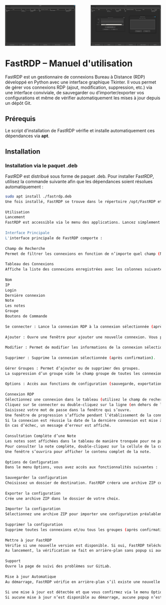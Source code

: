 <div style="display: flex; justify-content: space-between;">
  <img src="src/presentation1.png" alt="Texte alternatif" width="45%" height="45%">
  <img src="src/Presentation2.png" alt="Texte alternatif" width="45%" height="45%">
  </div>


# FastRDP – Manuel d'utilisation

FastRDP est un gestionnaire de connexions Bureau à Distance (RDP) développé en Python avec une interface graphique Tkinter. Il vous permet de gérer vos connexions RDP (ajout, modification, suppression, etc.) via une interface conviviale, de sauvegarder ou d’importer/exporter vos configurations et même de vérifier automatiquement les mises à jour depuis un dépôt Git.

## Prérequis

Le script d’installation de FastRDP vérifie et installe automatiquement ces dépendances via **apt**.

## Installation

### Installation via le paquet .deb

FastRDP est distribué sous forme de paquet .deb. Pour installer FastRDP, utilisez la commande suivante afin que les dépendances soient résolues automatiquement :

```bash
sudo apt install ./fastrdp.deb
Une fois installé, FastRDP se trouve dans le répertoire /opt/FastRDP et un raccourci est créé dans le menu des applications.

Utilisation
Lancement
FastRDP est accessible via le menu des applications. Lancez simplement l'application FastRDP depuis votre environnement de bureau.

Interface Principale
L'interface principale de FastRDP comporte :

Champ de Recherche
Permet de filtrer les connexions en fonction de n’importe quel champ (Nom, IP, Login, Groupe, etc.).

Tableau des Connexions
Affiche la liste des connexions enregistrées avec les colonnes suivantes :

Nom
IP
Login
Dernière connexion
Note
Les notes 
Groupe
Boutons de Commande

Se connecter : Lance la connexion RDP à la connexion sélectionnée (après saisie du mot de passe).

Ajouter : Ouvre une fenêtre pour ajouter une nouvelle connexion. Vous pourrez saisir une note via un bouton intégré.

Modifier : Permet de modifier les informations de la connexion sélectionnée.

Supprimer : Supprime la connexion sélectionnée (après confirmation).

Gérer Groupes : Permet d’ajouter ou de supprimer des groupes. 
La suppression d’un groupe vide le champ groupe de toutes les connexions qui l’utilisent.

Options : Accès aux fonctions de configuration (sauvegarde, exportation, importation, suppression de la configuration, mise à jour de FastRDP et support).

Connexion RDP
Sélectionnez une connexion dans le tableau (utilisez le champ de recherche si nécessaire).
Cliquez sur Se connecter ou double-cliquez sur la ligne (en dehors de la colonne "Note") pour lancer la connexion.
Saisissez votre mot de passe dans la fenêtre qui s’ouvre.
Une fenêtre de progression s’affiche pendant l’établissement de la connexion.
Si la connexion est réussie la date de la dernière connexion est mise à jour dans le tableau.
En cas d’échec, un message d’erreur est affiché.

Consultation Complète d’une Note
Les notes sont affichées dans le tableau de manière tronquée pour ne pas perturber la mise en page.
Pour consulter la note complète, double-cliquez sur la cellule de la colonne Note de la connexion désirée. 
Une fenêtre s’ouvrira pour afficher le contenu complet de la note.

Options de Configuration
Dans le menu Options, vous avez accès aux fonctionnalités suivantes :

Sauvegarder la configuration
Choisissez un dossier de destination. FastRDP créera une archive ZIP contenant les fichiers de configurations.

Exporter la configuration
Crée une archive ZIP dans le dossier de votre choix.

Importer la configuration
Sélectionnez une archive ZIP pour importer une configuration préalablement sauvegardée.

Supprimer la configuration
Supprime toutes les connexions et/ou tous les groupes (après confirmation).

Mettre à jour FastRDP
Vérifie si une nouvelle version est disponible. Si oui, FastRDP télécharge puis redémarre automatiquement.
Au lancement, la vérification se fait en arrière-plan sans popup si aucune mise à jour n’est disponible.

Support
Ouvre la page de suivi des problèmes sur GitLab.

Mise à jour Automatique
Au démarrage, FastRDP vérifie en arrière-plan s’il existe une nouvelle version.

Si une mise à jour est détectée et que vous confirmez via le menu Options, l’application se met à jour et redémarre automatiquement.
Si aucune mise à jour n’est disponible au démarrage, aucune popup n’est affichée.